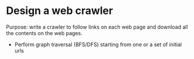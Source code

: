# Design a web crawler

Purpose: write a crawler to follow links on each web page and download all the contents on the web pages.

- Perform graph traversal (BFS/DFS) starting from one or a set of initial urls


